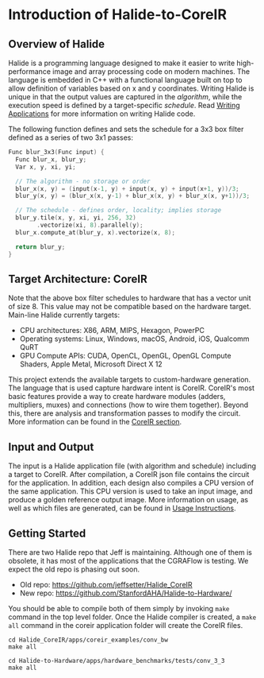 # Introduction of Halide-to-CoreIR
## Overview of Halide

Halide is a programming language designed to make it easier to write
high-performance image and array processing code on modern machines.
The language is embedded in C++ with a functional language built on top
to allow definition of variables based on x and y coordinates. Writing
Halide is unique in that the output values are captured in the _algorithm_, 
while the execution speed is defined by a target-specific _schedule_. Read
[Writing Applications](writing-apps.md) for more information on writing 
Halide code.

The following function defines and sets the schedule for a 3x3 box filter
defined as a series of two 3x1 passes:

```C++
Func blur_3x3(Func input) {
  Func blur_x, blur_y;
  Var x, y, xi, yi;

  // The algorithm - no storage or order
  blur_x(x, y) = (input(x-1, y) + input(x, y) + input(x+1, y))/3;
  blur_y(x, y) = (blur_x(x, y-1) + blur_x(x, y) + blur_x(x, y+1))/3;

  // The schedule - defines order, locality; implies storage
  blur_y.tile(x, y, xi, yi, 256, 32)
        .vectorize(xi, 8).parallel(y);
  blur_x.compute_at(blur_y, x).vectorize(x, 8);

  return blur_y;
}
```

## Target Architecture: CoreIR

Note that the above box filter schedules to hardware that has a vector unit
of size 8. This value may not be compatible based on the hardware target.
Main-line Halide currently targets:

* CPU architectures: X86, ARM, MIPS, Hexagon, PowerPC
* Operating systems: Linux, Windows, macOS, Android, iOS, Qualcomm QuRT
* GPU Compute APIs: CUDA, OpenCL, OpenGL, OpenGL Compute Shaders, Apple Metal,
  Microsoft Direct X 12

This project extends the available targets to custom-hardware generation. The language
that is used capture hardware intent is CoreIR. CoreIR's most basic features provide a
way to create hardware modules (adders, multipliers, muxes) and connections (how to 
wire them together). Beyond this, there are analysis and transformation passes to modify 
the circuit. More information can be found in the [CoreIR section](coreir/intro.md).

## Input and Output
The input is a Halide application file (with algorithm and schedule) including a target
to CoreIR. After compilation, a CoreIR json file contains the circuit for the application.
In addition, each design also compiles a CPU version of the same application. This CPU version
is used to take an input image, and produce a golden reference output image. More information
on usage, as well as which files are generated, can be found in [Usage Instructions](usage.md).


## Getting Started
There are two Halide repo that Jeff is maintaining. Although one of them is
obsolete, it has most of the applications that the CGRAFlow is testing. We
expect the old repo is phasing out soon.

* Old repo:
  https://github.com/jeffsetter/Halide_CoreIR
* New repo:
  https://github.com/StanfordAHA/Halide-to-Hardware/

You should be able to compile both of them simply by invoking `make` command
in the top level folder. Once the Halide compiler is created, a `make all` command
in the coreir application folder will create the CoreIR files.

```
cd Halide_CoreIR/apps/coreir_examples/conv_bw
make all

cd Halide-to-Hardware/apps/hardware_benchmarks/tests/conv_3_3
make all
```

